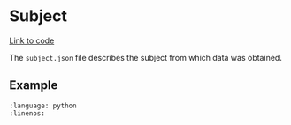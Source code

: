 # Subject

[Link to code](https://github.com/AllenNeuralDynamics/aind-data-schema/blob/dev/src/aind_data_schema/core/subject.py)

The `subject.json` file describes the subject from which data was obtained.

## Example

```{literalinclude} ../../examples/subject.py
:language: python
:linenos:
```

